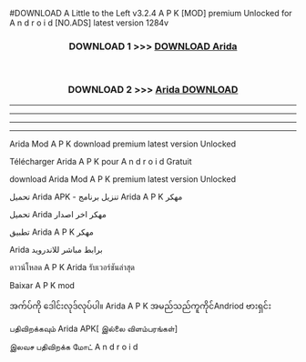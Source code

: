 #DOWNLOAD A Little to the Left v3.2.4 A P K [MOD] premium Unlocked for A n d r o i d [NO.ADS] latest version 1284v 



<div align="center">

<h3>DOWNLOAD 1 >>> <a href="https://getmod1.web.app/?judule=Btd Battles">DOWNLOAD Arida </a></h3><br>

<h3>DOWNLOAD 2 >>> <a href="https://getmod1.web.app/?judule=Btd Battles">Arida  DOWNLOAD </a></h3>

</div>


----------------------------------------------------------

----------------------------------------------------------

----------------------------------------------------------

----------------------------------------------------------


Arida  Mod A P K download premium latest version Unlocked

Télécharger Arida  A P K pour A n d r o i d Gratuit

download Arida  Mod A P K premium latest version Unlocked

تحميل Arida  APK - تنزيل برنامج Arida  A P K مهكر

تحميل Arida  مهكر اخر اصدار

تطبيق Arida  A P K مهكر

Arida  برابط مباشر للاندرويد

ดาวน์โหลด A P K Arida  รับเวอร์ชันล่าสุด

Baixar A P K mod

အက်ပ်ကို ဒေါင်းလုဒ်လုပ်ပါ။ Arida  A P K အမည်သည်ကူကိုင်Andriod ဗားရှင်း

பதிவிறக்கவும் Arida  APK[ இல்லை விளம்பரங்கள்] 
 
இலவச பதிவிறக்க மோட் A n d r o i d



